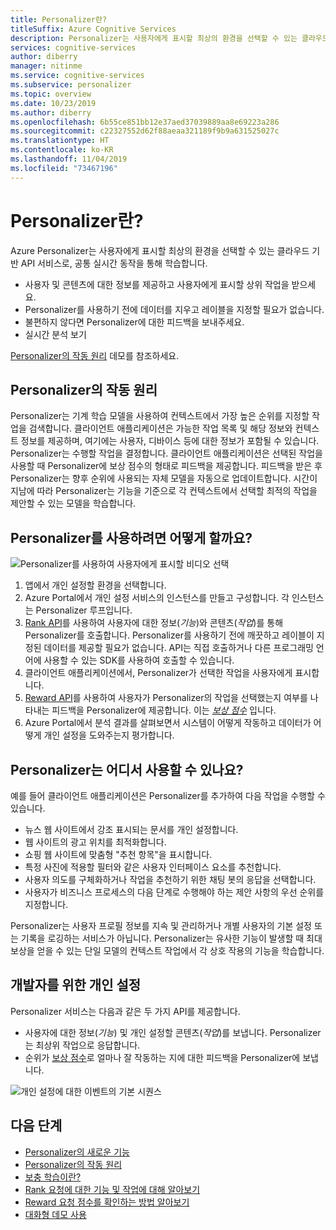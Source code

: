 ```yaml
---
title: Personalizer란?
titleSuffix: Azure Cognitive Services
description: Personalizer는 사용자에게 표시할 최상의 환경을 선택할 수 있는 클라우드 기반 API 서비스로, 사용자의 실시간 동작을 통해 학습합니다.
services: cognitive-services
author: diberry
manager: nitinme
ms.service: cognitive-services
ms.subservice: personalizer
ms.topic: overview
ms.date: 10/23/2019
ms.author: diberry
ms.openlocfilehash: 6b55ce851bb12e37aed37039889aa8e69223a286
ms.sourcegitcommit: c22327552d62f88aeaa321189f9b9a631525027c
ms.translationtype: HT
ms.contentlocale: ko-KR
ms.lasthandoff: 11/04/2019
ms.locfileid: "73467196"
---
```

# <a name="what-is-personalizer"></a>Personalizer란?

Azure Personalizer는 사용자에게 표시할 최상의 환경을 선택할 수 있는 클라우드 기반 API 서비스로, 공통 실시간 동작을 통해 학습합니다.

* 사용자 및 콘텐츠에 대한 정보를 제공하고 사용자에게 표시할 상위 작업을 받으세요. 
* Personalizer를 사용하기 전에 데이터를 지우고 레이블을 지정할 필요가 없습니다.
* 불편하지 않다면 Personalizer에 대한 피드백을 보내주세요. 
* 실시간 분석 보기 

[Personalizer의 작동 원리](https://personalizercontentdemo.azurewebsites.net/) 데모를 참조하세요.

## <a name="how-does-personalizer-work"></a>Personalizer의 작동 원리

Personalizer는 기계 학습 모델을 사용하여 컨텍스트에서 가장 높은 순위를 지정할 작업을 검색합니다. 클라이언트 애플리케이션은 가능한 작업 목록 및 해당 정보와 컨텍스트 정보를 제공하며, 여기에는 사용자, 디바이스 등에 대한 정보가 포함될 수 있습니다. Personalizer는 수행할 작업을 결정합니다. 클라이언트 애플리케이션은 선택된 작업을 사용할 때 Personalizer에 보상 점수의 형태로 피드백을 제공합니다. 피드백을 받은 후 Personalizer는 향후 순위에 사용되는 자체 모델을 자동으로 업데이트합니다. 시간이 지남에 따라 Personalizer는 기능을 기준으로 각 컨텍스트에서 선택할 최적의 작업을 제안할 수 있는 모델을 학습합니다.

## <a name="how-do-i-use-the-personalizer"></a>Personalizer를 사용하려면 어떻게 할까요?

![Personalizer를 사용하여 사용자에게 표시할 비디오 선택](media/what-is-personalizer/personalizer-example-highlevel.png)

1. 앱에서 개인 설정할 환경을 선택합니다.
1. Azure Portal에서 개인 설정 서비스의 인스턴스를 만들고 구성합니다. 각 인스턴스는 Personalizer 루프입니다.
1. [Rank API](https://westus2.dev.cognitive.microsoft.com/docs/services/personalizer-api/operations/Rank)를 사용하여 사용자에 대한 정보(_기능_)와 콘텐츠(_작업_)를 통해 Personalizer를 호출합니다. Personalizer를 사용하기 전에 깨끗하고 레이블이 지정된 데이터를 제공할 필요가 없습니다. API는 직접 호출하거나 다른 프로그래밍 언어에 사용할 수 있는 SDK를 사용하여 호출할 수 있습니다.
1. 클라이언트 애플리케이션에서, Personalizer가 선택한 작업을 사용자에게 표시합니다.
1. [Reward API](https://westus2.dev.cognitive.microsoft.com/docs/services/personalizer-api/operations/Reward)를 사용하여 사용자가 Personalizer의 작업을 선택했는지 여부를 나타내는 피드백을 Personalizer에 제공합니다. 이는 _[보상 점수](concept-rewards.md)_ 입니다.
1. Azure Portal에서 분석 결과를 살펴보면서 시스템이 어떻게 작동하고 데이터가 어떻게 개인 설정을 도와주는지 평가합니다.

## <a name="where-can-i-use-personalizer"></a>Personalizer는 어디서 사용할 수 있나요?

예를 들어 클라이언트 애플리케이션은 Personalizer를 추가하여 다음 작업을 수행할 수 있습니다.

* 뉴스 웹 사이트에서 강조 표시되는 문서를 개인 설정합니다.    
* 웹 사이트의 광고 위치를 최적화합니다.
* 쇼핑 웹 사이트에 맞춤형 "추천 항목"을 표시합니다.
* 특정 사진에 적용할 필터와 같은 사용자 인터페이스 요소를 추천합니다.
* 사용자 의도를 구체화하거나 작업을 추천하기 위한 채팅 봇의 응답을 선택합니다.
* 사용자가 비즈니스 프로세스의 다음 단계로 수행해야 하는 제안 사항의 우선 순위를 지정합니다.

Personalizer는 사용자 프로필 정보를 지속 및 관리하거나 개별 사용자의 기본 설정 또는 기록을 로깅하는 서비스가 아닙니다. Personalizer는 유사한 기능이 발생할 때 최대 보상을 얻을 수 있는 단일 모델의 컨텍스트 작업에서 각 상호 작용의 기능을 학습합니다. 

## <a name="personalization-for-developers"></a>개발자를 위한 개인 설정

Personalizer 서비스는 다음과 같은 두 가지 API를 제공합니다.

* 사용자에 대한 정보(_기능_) 및 개인 설정할 콘텐츠(_작업_)를 보냅니다. Personalizer는 최상위 작업으로 응답합니다.
* 순위가 [보상 점수](concept-rewards.md)로 얼마나 잘 작동하는 지에 대한 피드백을 Personalizer에 보냅니다. 

![개인 설정에 대한 이벤트의 기본 시퀀스](media/what-is-personalizer/personalization-intro.png)

## <a name="next-steps"></a>다음 단계

* [Personalizer의 새로운 기능](whats-new.md)
* [Personalizer의 작동 원리](how-personalizer-works.md)
* [보충 학습이란?](concepts-reinforcement-learning.md)
* [Rank 요청에 대한 기능 및 작업에 대해 알아보기](concepts-features.md)
* [Reward 요청 점수를 확인하는 방법 알아보기](concept-rewards.md)
* [대화형 데모 사용](https://personalizationdemo.azurewebsites.net/)
